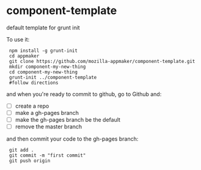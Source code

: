 component-template
==================

default template for grunt init

To use it:

```
 npm install -g grunt-init
 cd appmaker
 git clone https://github.com/mozilla-appmaker/component-template.git 
 mkdir component-my-new-thing
 cd component-my-new-thing
 grunt-init ../component-template
 #follow directions
```

and when you're ready to commit to github, go to Github and:

- [ ] create a repo 
- [ ] make a gh-pages branch
- [ ] make the gh-pages branch be the default
- [ ] remove the master branch

and then commit your code to the gh-pages branch:

```
 git add .
 git commit -m "first commit"
 git push origin 
```
